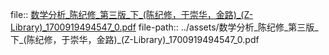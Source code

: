 file:: [数学分析_陈纪修_第三版_下_(陈纪修，于崇华，金路)_(Z-Library)_1700919494547_0.pdf](../assets/数学分析_陈纪修_第三版_下_(陈纪修，于崇华，金路)_(Z-Library)_1700919494547_0.pdf)
file-path:: ../assets/数学分析_陈纪修_第三版_下_(陈纪修，于崇华，金路)_(Z-Library)_1700919494547_0.pdf
